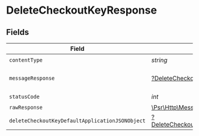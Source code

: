 # DeleteCheckoutKeyResponse


## Fields

| Field                                                                                                          | Type                                                                                                           | Required                                                                                                       | Description                                                                                                    |
| -------------------------------------------------------------------------------------------------------------- | -------------------------------------------------------------------------------------------------------------- | -------------------------------------------------------------------------------------------------------------- | -------------------------------------------------------------------------------------------------------------- |
| `contentType`                                                                                                  | *string*                                                                                                       | :heavy_check_mark:                                                                                             | N/A                                                                                                            |
| `messageResponse`                                                                                              | [?DeleteCheckoutKeyMessageResponse](../../models/operations/DeleteCheckoutKeyMessageResponse.md)               | :heavy_minus_sign:                                                                                             | A confirmation message.                                                                                        |
| `statusCode`                                                                                                   | *int*                                                                                                          | :heavy_check_mark:                                                                                             | N/A                                                                                                            |
| `rawResponse`                                                                                                  | [\Psr\Http\Message\ResponseInterface](https://www.php-fig.org/psr/psr-7/#33-psrhttpmessageresponseinterface)   | :heavy_minus_sign:                                                                                             | N/A                                                                                                            |
| `deleteCheckoutKeyDefaultApplicationJSONObject`                                                                | [?DeleteCheckoutKeyDefaultApplicationJSON](../../models/operations/DeleteCheckoutKeyDefaultApplicationJSON.md) | :heavy_minus_sign:                                                                                             | Error response.                                                                                                |